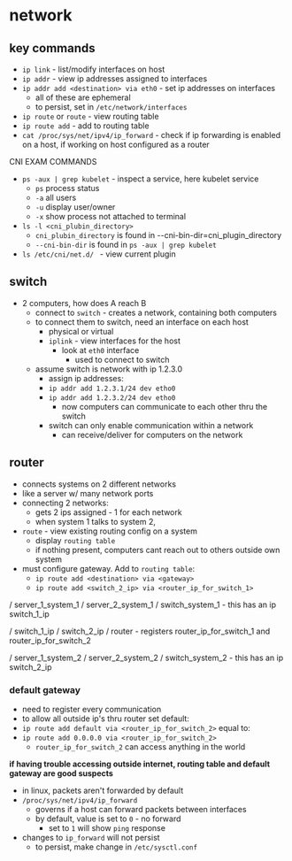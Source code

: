 # network

## key commands
- `ip link` - list/modify interfaces on host
- `ip addr` - view ip addresses assigned to interfaces
- `ip addr add <destination> via eth0` - set ip addresses on interfaces
    - all of these are ephemeral
    - to persist, set in `/etc/network/interfaces`
- `ip route` or `route` - view routing table
- `ip route add` - add to routing table
- `cat /proc/sys/net/ipv4/ip_forward` - check if ip forwarding is enabled on a host, if working on host configured as a router

CNI EXAM COMMANDS
- `ps -aux | grep kubelet` - inspect a service, here kubelet service
    - `ps` process status
    - `-a` all users
    - `-u` display user/owner
    - `-x` show process not attached to terminal
- `ls -l <cni_plubin_directory>`
    - `cni_plubin_directory` is found in --cni-bin-dir=cni_plugin_directory
    - `--cni-bin-dir` is found in `ps -aux | grep kubelet`
- `ls /etc/cni/net.d/ ` - view current plugin

## switch
- 2 computers, how does A reach B
    - connect to `switch` - creates a network, containing both computers
    - to connect them to switch, need an interface on each host 
        - physical or virtual
        - `iplink` - view interfaces for the host
            - look at `eth0` interface
                - used to connect to switch
    - assume switch is network with ip 1.2.3.0
        - assign ip addresses:
        - `ip addr add 1.2.3.1/24 dev etho0` 
        - `ip addr add 1.2.3.2/24 dev etho0` 
            - now computers can communicate to each other thru the switch
        - switch can only enable communication within a network
            - can receive/deliver for computers on the network

## router
- connects systems on 2 different networks
- like a server w/ many network ports
- connecting 2 networks:
    - gets 2 ips assigned - 1 for each network
    - when system 1 talks to system 2,
- `route` - view existing routing config on a system
    - display `routing table`
    - if nothing present, computers cant reach out to others outside own system
- must configure gateway. Add to `routing table`:
    - `ip route add <destination> via <gateway>`
    - `ip route add <switch_2_ip> via <router_ip_for_switch_1>`

/ server_1_system_1
/ server_2_system_1
/ switch_system_1 - this has an ip switch_1_ip

/ switch_1_ip
/ switch_2_ip
/ router - registers router_ip_for_switch_1 and router_ip_for_switch_2

/ server_1_system_2
/ server_2_system_2
/ switch_system_2 - this has an ip switch_2_ip

### default gateway
- need to register every communication
- to allow all outside ip's thru router set default:
- `ip route add default via <router_ip_for_switch_2>` equal to:
- `ip route add 0.0.0.0 via <router_ip_for_switch_2>`
    - `router_ip_for_switch_2` can access anything in the world

**if having trouble accessing outside internet, routing table and default gateway are good suspects**

- in linux, packets aren't forwarded by default
- `/proc/sys/net/ipv4/ip_forward`
    - governs if a host can forward packets between interfaces
    - by default, value is set to `0` - no forward
        - set to `1` will show `ping` response
- changes to `ip_forward` will not persist
    - to persist, make change in `/etc/sysctl.conf`
